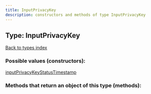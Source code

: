 ```yaml
---
title: InputPrivacyKey
description: constructors and methods of type InputPrivacyKey
---
```

## Type: InputPrivacyKey  
[Back to types index](index.md)



### Possible values (constructors):

[inputPrivacyKeyStatusTimestamp](../constructors/inputPrivacyKeyStatusTimestamp.md)  



### Methods that return an object of this type (methods):




